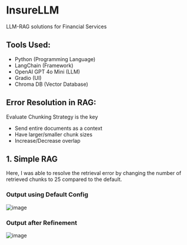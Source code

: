 # InsureLLM
LLM-RAG solutions for Financial Services

## Tools Used:
* Python (Programming Language)
* LangChain (Framework)
* OpenAI GPT 4o Mini (LLM)
* Gradio (UI)
* Chroma DB (Vector Database)

## Error Resolution in RAG:
Evaluate Chunking Strategy is the key
* Send entire documents as a context
* Have larger/smaller chunk sizes
* Increase/Decrease overlap

## 1. Simple RAG

Here, I was able to resolve the retrieval error by changing the number of retrieved chunks to 25 compared to the default.
### Output using Default Config
![image](https://github.com/user-attachments/assets/83fe16f5-665e-4436-a994-e20142f4a0b7)

### Output after Refinement
![image](https://github.com/user-attachments/assets/1d9ca377-b498-4b6b-9fa5-14dbbda5a586)
